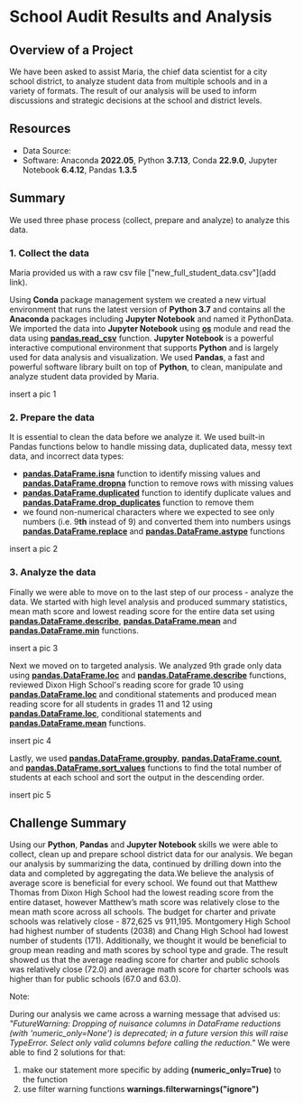 # School Audit Results and Analysis

## Overview of a Project

We have been asked to assist Maria, the chief data scientist for a city school district, to analyze student data from multiple schools and in a variety of formats. The result of our analysis will be used to inform discussions and strategic decisions at the school and district levels.

## Resources
 - Data Source:
 - Software: Anaconda **2022.05**, Python **3.7.13**, Conda **22.9.0**, Jupyter Notebook **6.4.12**, Pandas **1.3.5**
 
## Summary

We used three phase process (collect, prepare and analyze) to analyze this data.
 
### 1. Collect the data

Maria provided us with a raw csv file ["new_full_student_data.csv"](add link).

Using **Conda** package management system we created a new virtual environment that runs the latest version of **Python 3.7** and contains all the **Anaconda** packages including **Jupyter Notebook** and named it PythonData. We imported the data into **Jupyter Notebook** using [**os**](https://docs.python.org/3/library/os.html) module and read the data using [**pandas.read_csv**](https://pandas.pydata.org/docs/reference/api/pandas.read_csv.html) function. **Jupyter Notebook** is a powerful interactive computional environment that supports **Python** and is largely used for data analysis and visualization. We used **Pandas**, a fast and powerful software library built on top of **Python**, to clean, manipulate and analyze student data provided by Maria.

insert a pic 1

### 2. Prepare the data

It is essential to clean the data before we analyze it. We used built-in Pandas functions below to handle missing data, duplicated data, messy text data, and incorrect data types:
- [**pandas.DataFrame.isna**](https://pandas.pydata.org/docs/reference/api/pandas.DataFrame.isna.html) function to identify missing values and [**pandas.DataFrame.dropna**](https://pandas.pydata.org/docs/reference/api/pandas.DataFrame.dropna.html) function to remove rows with missing values
- [**pandas.DataFrame.duplicated**](https://pandas.pydata.org/docs/reference/api/pandas.DataFrame.duplicated.html) function to identify duplicate values and [**pandas.DataFrame.drop_duplicates**](https://pandas.pydata.org/docs/reference/api/pandas.DataFrame.drop_duplicates.html) function to remove them
- we found non-numerical characters where we expected to see only numbers (i.e. 9**th** instead of 9) and converted them into numbers usings [**pandas.DataFrame.replace**](https://pandas.pydata.org/docs/reference/api/pandas.DataFrame.replace.html) and [**pandas.DataFrame.astype**](https://pandas.pydata.org/docs/reference/api/pandas.DataFrame.astype.html) functions

insert a pic 2

### 3. Analyze the data

Finally we were able to move on to the last step of our process - analyze the data. We started with high level analysis and produced summary statistics, mean math score and lowest reading score for the entire data set using [**pandas.DataFrame.describe**](https://pandas.pydata.org/docs/reference/api/pandas.DataFrame.describe.html), [**pandas.DataFrame.mean**](https://pandas.pydata.org/docs/reference/api/pandas.DataFrame.mean.html) and [**pandas.DataFrame.min**](https://pandas.pydata.org/docs/reference/api/pandas.DataFrame.min.html) functions.

insert a pic 3

Next we moved on to targeted analysis. We analyzed 9th grade only data using [**pandas.DataFrame.loc**](https://pandas.pydata.org/docs/reference/api/pandas.DataFrame.loc.html) and [**pandas.DataFrame.describe**](https://pandas.pydata.org/docs/reference/api/pandas.DataFrame.describe.html) functions, reviewed Dixon High School's reading score for grade 10 using [**pandas.DataFrame.loc**](https://pandas.pydata.org/docs/reference/api/pandas.DataFrame.loc.html) and conditional statements and produced mean reading score for all students in grades 11 and 12 using [**pandas.DataFrame.loc**](https://pandas.pydata.org/docs/reference/api/pandas.DataFrame.loc.html), conditional statements and [**pandas.DataFrame.mean**](https://pandas.pydata.org/docs/reference/api/pandas.DataFrame.mean.html) functions.

insert pic 4

Lastly, we used [**pandas.DataFrame.groupby**](https://pandas.pydata.org/docs/reference/api/pandas.DataFrame.groupby.html), [**pandas.DataFrame.count**](https://pandas.pydata.org/docs/reference/api/pandas.DataFrame.count.html), and [**pandas.DataFrame.sort_values**](https://pandas.pydata.org/docs/reference/api/pandas.DataFrame.sort_values.html) functions to find the total number of students at each school and sort the output in the descending order.

insert pic 5

## Challenge Summary

Using our **Python**,  **Pandas** and **Jupyter Notebook** skills we were able to collect, clean up and prepare school district data for our analysis. We began our analysis by summarizing the data, continued by drilling down into the data and completed by aggregating the data.We believe the analysis of average score is beneficial for every school. We found out that Matthew Thomas from Dixon High School had the lowest reading score from the entire dataset, however Matthew’s math score was relatively close to the mean math score across all schools. The budget for charter and private schools was relatively close - 872,625 vs 911,195. Montgomery High School had highest number of students (2038) and Chang High School had lowest number of students (171). Additionally, we thought it would be beneficial to group mean reading and math scores by school type and grade.  The result showed us that the average reading score for charter and public schools was relatively close (72.0) and average math score for charter schools was higher than for public schools (67.0 and 63.0). 


Note:

During our analysis we came across a warning message that advised us: _"FutureWarning: Dropping of nuisance columns in DataFrame reductions (with 'numeric_only=None') is deprecated; in a future version this will raise TypeError.  Select only valid columns before calling the reduction."_
We were able to find 2 solutions for that:
1. make our statement more specific by adding **(numeric_only=True)** to the function
2. use filter warning functions **warnings.filterwarnings("ignore")**
